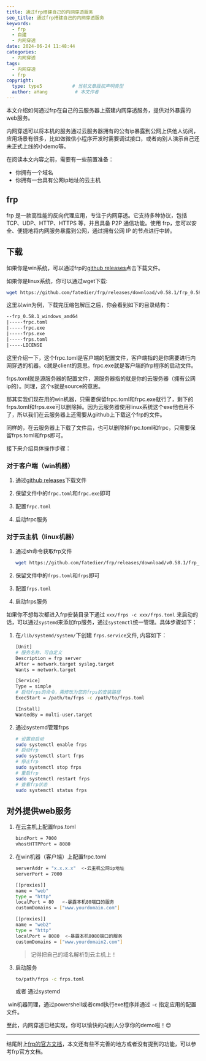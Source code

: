```yaml
---
title: 通过frp搭建自己的内网穿透服务
seo_title: 通过frp搭建自己的内网穿透服务
keywords:
  - frp
  - 自建
  - 内网穿透
date: 2024-06-24 11:48:44
categories:
  - 内网穿透
tags: 
  - 内网穿透
  - frp
copyright:
  type: type5           # 当前文章版权声明类型
  author: aHang          # 本文作者    
---
```


本文介绍如何通过frp在自己的云服务器上搭建内网穿透服务，提供对外暴露的web服务。

内网穿透可以将本机的服务通过云服务器拥有的公有ip暴露到公网上供他人访问，应用场景有很多，比如做微信小程序开发时需要调试接口，或者向别人演示自己还未正式上线的小demo等。

在阅读本文内容之前，需要有一些前置准备：

- 你拥有一个域名
- 你拥有一台具有公网ip地址的云主机

<!-- more -->

## frp

frp 是一款高性能的反向代理应用，专注于内网穿透。它支持多种协议，包括 TCP、UDP、HTTP、HTTPS 等，并且具备 P2P 通信功能。使用 frp，您可以安全、便捷地将内网服务暴露到公网，通过拥有公网 IP 的节点进行中转。

## 下载

如果你是win系统，可以通过frp的[github releases](https://github.com/fatedier/frp/releases)点击下载文件。

如果你是linux系统，你可以通过wget下载:

```sh
wget https://github.com/fatedier/frp/releases/download/v0.58.1/frp_0.58.1_linux_amd64.tar.gz
```

这里以win为例，下载完压缩包解压之后，你会看到如下的目录结构：

```txt
--frp_0.58.1_windows_amd64
|-----frpc.toml
|-----frpc.exe
|-----frps.exe
|-----frps.toml
|-----LICENSE
```

这里介绍一下，这个frpc.toml是客户端的配置文件，客户端指的是你需要进行内网穿透的机器。c就是client的意思。frpc.exe就是客户端的frp程序的启动文件。

frps.toml就是源服务器的配置文件，源服务器指的就是你的云服务器（拥有公网ip的）。同理，这个s就是source的意思。

那其实我们现在用的win机器，只需要保留frpc.toml和frpc.exe就行了，剩下的frps.toml和frps.exe可以删除掉。因为云服务器使用linux系统这个exe他也用不了，所以我们在云服务器上还需要从giithub上下载这个frp的文件。

同样的，在云服务器上下载了文件后，也可以删除掉frpc.toml和frpc，只需要保留frps.toml和frps即可。

接下来介绍具体操作步骤：

### 对于客户端（win机器）

1. 通过[github releases](https://github.com/fatedier/frp/releases)下载文件

2. 保留文件中的`frpc.toml`和`frpc.exe`即可

3. 配置`frpc.toml`
4. 启动frpc服务

### 对于云主机（linux机器）

1. 通过sh命令获取frp文件

   ```sh
   wget https://github.com/fatedier/frp/releases/download/v0.58.1/frp_0.58.1_linux_amd64.tar.gz
   ```

2. 保留文件中的`frps.toml`和`frps`即可
3. 配置`frps.toml`
4. 启动frps服务

如果你不想每次都进入frp安装目录下通过 `xxx/frps -c xxx/frps.toml` 来启动的话，可以通过`systemd`来添加frp服务，通过`systemctl`统一管理。具体步骤如下：

1. 在`/lib/systemd/system/`下创建 `frps.service`文件, 内容如下：

   ```sh
   [Unit]
   # 服务名称，可自定义
   Description = frp server
   After = network.target syslog.target
   Wants = network.target
   
   [Service]
   Type = simple
   # 启动frps的命令，需修改为您的frps的安装路径
   ExecStart = /path/to/frps -c /path/to/frps.toml
   
   [Install]
   WantedBy = multi-user.target
   ```

2. 通过systemd管理frps

   ```sh
   # 设置自启动
   sudo systemctl enable frps
   # 启动frp
   sudo systemctl start frps
   # 停止frp
   sudo systemctl stop frps
   # 重启frp
   sudo systemctl restart frps
   # 查看frp状态
   sudo systemctl status frps
   ```

## 对外提供web服务

1. 在云主机上配置frps.toml

   ```sh
   bindPort = 7000
   vhostHTTPPort = 8080
   ```

2. 在win机器（客户端）上配置frpc.toml

   ```sh
   serverAddr = "x.x.x.x"  <-云主机公网ip地址
   serverPort = 7000
   
   [[proxies]]
   name = "web"
   type = "http"
   localPort = 80   <-暴露本机80端口的服务
   customDomains = ["www.yourdomain.com"]
   
   [[proxies]]
   name = "web2"
   type = "http"
   localPort = 8080  <-暴露本机8080端口的服务
   customDomains = ["www.yourdomain2.com"]
   ```

   > 记得把自己的域名解析到云主机上！

3. 启动服务

   ```sh
   to/path/frps -c frps.toml
   ```

   或者 通过systemd

​	win机器同理，通过powershell或者cmd执行exe程序并通过 `-c` 指定应用的配置文件。

至此，内网穿透已经实现，你可以愉快的向别人分享你的demo啦！😊

---

结尾附上[frp的官方文档](https://gofrp.org/zh-cn/docs/)，本文还有些不完善的地方或者没有提到的功能，可以参考frp官方文档。

